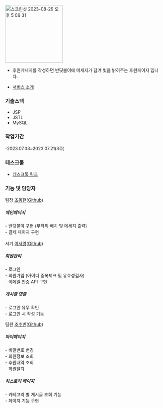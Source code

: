 <img width="185" alt="스크린샷 2023-08-29 오후 5 06 31" src="https://github.com/dongtak/project-pond/assets/11285555/e2df4d27-7a40-4640-a9e1-2774f5a059bb">

- 후원메세지를 작성하면 반딧불이에 메세지가 담겨 빛을 밝혀주는 후원페이지 입니다.

  
- [서비스 소개]([https://www.canva.com/design/DAFqpwZ2qpI/yV_mPlNG9CQxftHpleFdXg/view?utm_content=DAFqpwZ2qpI&utm_campaign=designshare&utm_medium=link&utm_source=publishsharelink](https://www.canva.com/design/DAFpKKFRqio/LO-NmpJFzGSLkoBA9P1ifw/view?utm_content=DAFpKKFRqio&utm_campaign=designshare&utm_medium=link&utm_source=publishsharelink))

### 기술스택
- JSP
- JSTL
- MySQL

### 작업기간
-2023.07.03~2023.07.21(3주)

### 테스크톨
 - [데스크툴 링크](https://www.notion.so/9eba28dad9214ee78b463fa79849c4c3?v=133921c68aad44ecaa0b773c740fa5a4&pvs=4)

### 기능 및 담당자

팀장 [조동현](mailto:sourcefilmer@gmail.com)([Github](https://github.com/dongtak))
    <h5>메인페이지</h5>
    - 반딧불이 구현 (무작위 배치 및 메세지 출력)<br>
    - 결제 페이지 구현<br>
<br>
서기 [이서영](mailto:tjdud2249@gmail.com)([Github](https://github.com/joobal521))
    <h5>회원관리</h5>
    - 로그인<br>
    - 회원가입 (아이디 중복체크 및 유효성검사)<br>
    - 이메일 인증 API 구현<br>
    <h5>게시글 댓글</h5>
    - 로그인 유무 확인<br>
    - 로그인 시 작성 기능<br>


팀원 [조수빈](mailto:cc030110@gmail.com)([Github](https://github.com/cc030110))
    <h5>마이페이지</h5>
    - 비밀번호 변경<br>
    - 회원정보 조회<br>
    - 후원내역 조회<br>
    - 회원탈퇴<br>
    <h5>히스토리 페이지</h5>
    - 카테고리 별 게시글 조회 기능<br>
    - 페이지 기능 구현<br>

